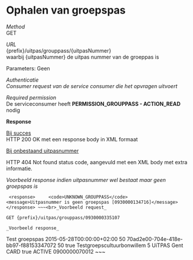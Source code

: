 ---
---

# Ophalen van groepspas

_Method_  
 GET

_URL_  
 {prefix}/uitpas/grouppass/{uitpasNummer}  
 waarbij {uitpasNummer} de uitpas nummer van de groeppas is

Parameters: Geen

_Authenticatie_  
_Consumer request van de service consumer die het opvragen uitvoert_

_Required permission_  
 De serviceconsumer heeft **PERMISSION\_GROUPPASS - ACTION\_READ** nodig

**Response**

<u>Bij succes</u>  
 HTTP 200 OK met een response body in XML formaat

<u>Bij onbestaand uitpasnummer</u>

HTTP 404 Not found status code, aangevuld met een XML body met extra informatie.

_Voorbeeld response indien uitpasnummer wel bestaat maar geen groepspas is_

~~~
 <response>     <code>UNKNOWN_GROUPPASS</code>     <message>Uitpasnummer is geen groepspas [0930000134716]</message> </response> ~~~<br>_Voorbeeld request_

GET {prefix}/uitpas/grouppass/0930000335107

_Voorbeeld response_

~~~
 <groupPass>     <name>Test groepspas</name>     <endDate>2015-05-28T00:00:00+02:00</endDate>     <ticketsPerYear>50</ticketsPerYear>     <uuid>70ad2e00-704e-418e-bb97-f88153347072</uuid>     <availableTickets>50</availableTickets>     <kansenStatuut>true</kansenStatuut>     <ticketSaleCoupons>         <ticketSaleCoupon>Testgroepscultuurbonwillem</ticketSaleCoupon>     </ticketSaleCoupons>     <card> 		<cardSystem> 			<id>5</id> 			<name>UiTPAS Gent</name> 		</cardSystem> 		<cardType>CARD</cardType> 		<kansenpas>true</kansenpas> 		<status>ACTIVE</status> 		<uitpasNumber> 			<uitpasNumber>0900000070012</uitpasNumber> 		</uitpasNumber> 	</card> </groupPass>~~~<br>